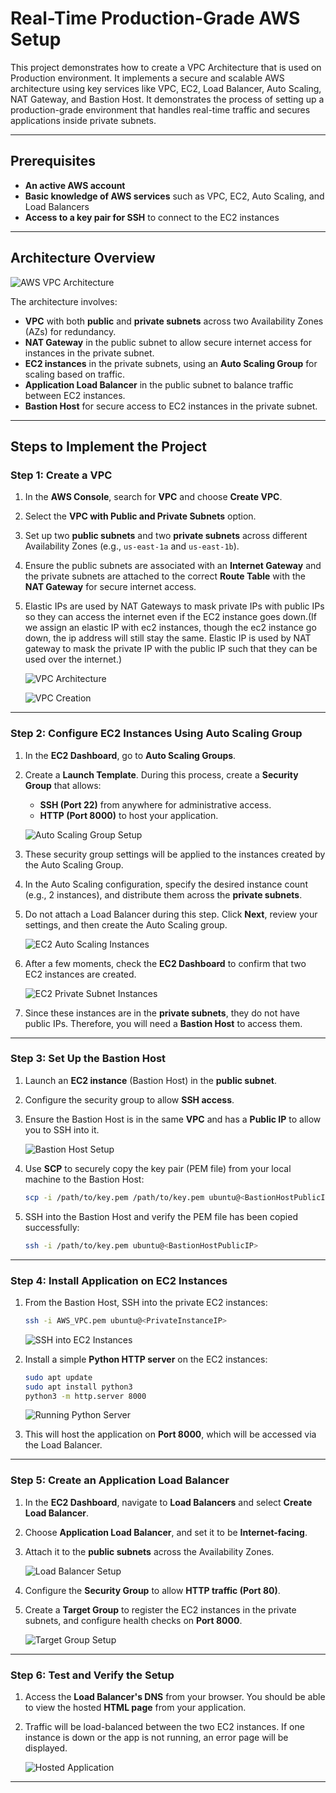 # Real-Time Production-Grade AWS Setup

This project demonstrates how to create a VPC Architecture that is used on Production environment. It implements a secure and scalable AWS architecture using key services like VPC, EC2, Load Balancer, Auto Scaling, NAT Gateway, and Bastion Host. It demonstrates the process of setting up a production-grade environment that handles real-time traffic and secures applications inside private subnets.

---

## Prerequisites

- **An active AWS account**
- **Basic knowledge of AWS services** such as VPC, EC2, Auto Scaling, and Load Balancers
- **Access to a key pair for SSH** to connect to the EC2 instances

---

## Architecture Overview

![AWS VPC Architecture](https://github.com/harinath-az/DevOps_projects/blob/main/VPC/images/aws_vpc_arch.png)

The architecture involves:
- **VPC** with both **public** and **private subnets** across two Availability Zones (AZs) for redundancy.
- **NAT Gateway** in the public subnet to allow secure internet access for instances in the private subnet.
- **EC2 instances** in the private subnets, using an **Auto Scaling Group** for scaling based on traffic.
- **Application Load Balancer** in the public subnet to balance traffic between EC2 instances.
- **Bastion Host** for secure access to EC2 instances in the private subnet.

---

## Steps to Implement the Project

### Step 1: Create a VPC

1. In the **AWS Console**, search for **VPC** and choose **Create VPC**.
2. Select the **VPC with Public and Private Subnets** option.
3. Set up two **public subnets** and two **private subnets** across different Availability Zones (e.g., `us-east-1a` and `us-east-1b`).
4. Ensure the public subnets are associated with an **Internet Gateway** and the private subnets are attached to the correct **Route Table** with the **NAT Gateway** for secure internet access.
5. Elastic IPs are used by NAT Gateways to mask private IPs with public IPs so they can access the internet even if the EC2 instance goes down.(If we assign an elastic IP with ec2 instances, though the ec2 instance go down, the ip address will still stay the same. Elastic IP is used by NAT gateway to mask the private IP with the public IP such that they can be used over the internet.)

   ![VPC Architecture](https://github.com/harinath-az/DevOps_projects/blob/main/VPC/images/VPC_ARCH.png)
   
   ![VPC Creation](https://github.com/harinath-az/DevOps_projects/blob/main/VPC/images/vpc_creation.png)

---

### Step 2: Configure EC2 Instances Using Auto Scaling Group

1. In the **EC2 Dashboard**, go to **Auto Scaling Groups**.
2. Create a **Launch Template**. During this process, create a **Security Group** that allows:
   - **SSH (Port 22)** from anywhere for administrative access.
   - **HTTP (Port 8000)** to host your application.
   
   ![Auto Scaling Group Setup](https://github.com/harinath-az/DevOps_projects/blob/main/VPC/images/auto_scaling.png)

3. These security group settings will be applied to the instances created by the Auto Scaling Group.
4. In the Auto Scaling configuration, specify the desired instance count (e.g., 2 instances), and distribute them across the **private subnets**.
5. Do not attach a Load Balancer during this step. Click **Next**, review your settings, and then create the Auto Scaling group.

   ![EC2 Auto Scaling Instances](https://github.com/harinath-az/DevOps_projects/blob/main/VPC/images/auto_scaling_public.png)
   
6. After a few moments, check the **EC2 Dashboard** to confirm that two EC2 instances are created.

   ![EC2 Private Subnet Instances](https://github.com/harinath-az/DevOps_projects/blob/main/VPC/images/EC2_private.png)

7. Since these instances are in the **private subnets**, they do not have public IPs. Therefore, you will need a **Bastion Host** to access them.

---

### Step 3: Set Up the Bastion Host

1. Launch an **EC2 instance** (Bastion Host) in the **public subnet**.
2. Configure the security group to allow **SSH access**.
3. Ensure the Bastion Host is in the same **VPC** and has a **Public IP** to allow you to SSH into it.

   ![Bastion Host Setup](https://github.com/harinath-az/DevOps_projects/blob/main/VPC/images/bastion_host.png)

4. Use **SCP** to securely copy the key pair (PEM file) from your local machine to the Bastion Host:
   ```bash
   scp -i /path/to/key.pem /path/to/key.pem ubuntu@<BastionHostPublicIP>:/home/ubuntu
   ```

5. SSH into the Bastion Host and verify the PEM file has been copied successfully:
   ```bash
   ssh -i /path/to/key.pem ubuntu@<BastionHostPublicIP>
   ```

---

### Step 4: Install Application on EC2 Instances

1. From the Bastion Host, SSH into the private EC2 instances:
   ```bash
   ssh -i AWS_VPC.pem ubuntu@<PrivateInstanceIP>
   ```
   
   ![SSH into EC2 Instances](https://github.com/harinath-az/DevOps_projects/blob/main/VPC/images/cmd1.png)

2. Install a simple **Python HTTP server** on the EC2 instances:
   ```bash
   sudo apt update
   sudo apt install python3
   python3 -m http.server 8000
   ```
   
   ![Running Python Server](https://github.com/harinath-az/DevOps_projects/blob/main/VPC/images/cmd3.png)

3. This will host the application on **Port 8000**, which will be accessed via the Load Balancer.

---

### Step 5: Create an Application Load Balancer

1. In the **EC2 Dashboard**, navigate to **Load Balancers** and select **Create Load Balancer**.
2. Choose **Application Load Balancer**, and set it to be **Internet-facing**.
3. Attach it to the **public subnets** across the Availability Zones.

   ![Load Balancer Setup](https://github.com/harinath-az/DevOps_projects/blob/main/VPC/images/load_balancer.png)

4. Configure the **Security Group** to allow **HTTP traffic (Port 80)**.
5. Create a **Target Group** to register the EC2 instances in the private subnets, and configure health checks on **Port 8000**.

   ![Target Group Setup](https://github.com/harinath-az/DevOps_projects/blob/main/VPC/images/target_group.png)

---

### Step 6: Test and Verify the Setup

1. Access the **Load Balancer's DNS** from your browser. You should be able to view the hosted **HTML page** from your application.
2. Traffic will be load-balanced between the two EC2 instances. If one instance is down or the app is not running, an error page will be displayed.

   ![Hosted Application](https://github.com/harinath-az/DevOps_projects/blob/main/VPC/images/output1.png)

---

